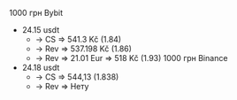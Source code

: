 1000 грн Bybit
- 24.15 usdt 
	- ->  CS => 541.3 Kč (1.84)
	- -> Rev => 537.198 Kč (1.86)
	- -> Rev => 21.01 Eur => 518 Kč (1.93)
1000 грн Binance
- 24.18 usdt
	- ->  CS => 544,13 (1.838)
	- -> Rev => Нету